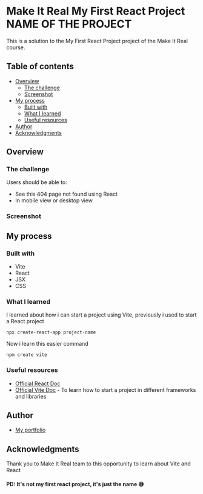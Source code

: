 # Make It Real My First React Project NAME OF THE PROJECT

This is a solution to the My First React Project project of the Make It Real course.

## Table of contents

- [Overview](#overview)
  - [The challenge](#the-challenge)
  - [Screenshot](#screenshot)
- [My process](#my-process)
  - [Built with](#built-with)
  - [What I learned](#what-i-learned)
  - [Useful resources](#useful-resources)
- [Author](#author)
- [Acknowledgments](#acknowledgments)


## Overview

### The challenge

Users should be able to:

- See this 404 page not found using React
- In mobile view or desktop view

### Screenshot

## My process

### Built with

- Vite
- React
- JSX
- CSS

### What I learned

I learned about how i can start a project using Vite, previously i used to start a React project 
```git
npx create-react-app project-name
```
Now i learn this easier command

```git
npm create vite
```

### Useful resources

- [Official React Doc](https://react.dev/)
- [Official Vite Doc](https://vitejs.dev/) - To learn how to start a project in different frameworks and libraries

## Author

- [My portfolio](https://camilo-suarez98-github-io.vercel.app/)

## Acknowledgments

Thank you to Make It Real team to this opportunity to learn about Vite and React

#### PD: It's not my first react project, it's just the name 😅